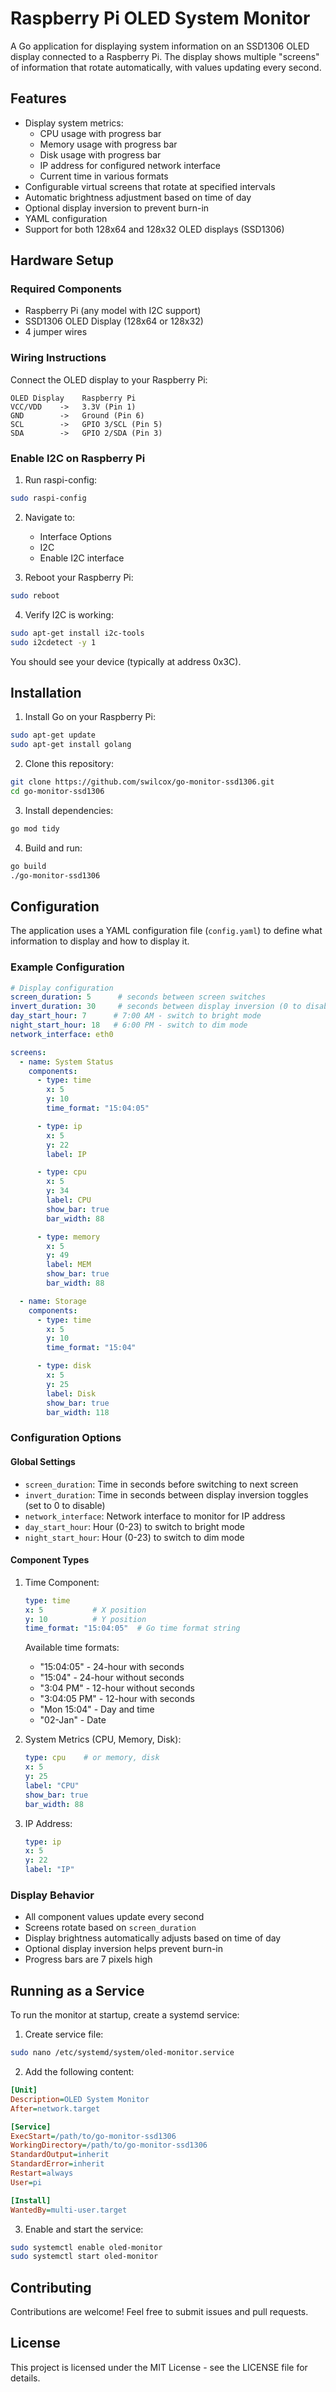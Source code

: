 # Raspberry Pi OLED System Monitor

A Go application for displaying system information on an SSD1306 OLED display connected to a Raspberry Pi. The display shows multiple "screens" of information that rotate automatically, with values updating every second.

## Features

- Display system metrics:
  - CPU usage with progress bar
  - Memory usage with progress bar
  - Disk usage with progress bar
  - IP address for configured network interface
  - Current time in various formats
- Configurable virtual screens that rotate at specified intervals
- Automatic brightness adjustment based on time of day
- Optional display inversion to prevent burn-in
- YAML configuration
- Support for both 128x64 and 128x32 OLED displays (SSD1306)

## Hardware Setup

### Required Components
- Raspberry Pi (any model with I2C support)
- SSD1306 OLED Display (128x64 or 128x32)
- 4 jumper wires

### Wiring Instructions

Connect the OLED display to your Raspberry Pi:

```
OLED Display    Raspberry Pi
VCC/VDD    ->   3.3V (Pin 1)
GND        ->   Ground (Pin 6)
SCL        ->   GPIO 3/SCL (Pin 5)
SDA        ->   GPIO 2/SDA (Pin 3)
```

### Enable I2C on Raspberry Pi

1. Run raspi-config:
```bash
sudo raspi-config
```

2. Navigate to:
   - Interface Options
   - I2C
   - Enable I2C interface

3. Reboot your Raspberry Pi:
```bash
sudo reboot
```

4. Verify I2C is working:
```bash
sudo apt-get install i2c-tools
sudo i2cdetect -y 1
```

You should see your device (typically at address 0x3C).

## Installation

1. Install Go on your Raspberry Pi:
```bash
sudo apt-get update
sudo apt-get install golang
```

2. Clone this repository:
```bash
git clone https://github.com/swilcox/go-monitor-ssd1306.git
cd go-monitor-ssd1306
```

3. Install dependencies:
```bash
go mod tidy
```

4. Build and run:
```bash
go build
./go-monitor-ssd1306
```

## Configuration

The application uses a YAML configuration file (`config.yaml`) to define what information to display and how to display it.

### Example Configuration

```yaml
# Display configuration
screen_duration: 5      # seconds between screen switches
invert_duration: 30     # seconds between display inversion (0 to disable)
day_start_hour: 7      # 7:00 AM - switch to bright mode
night_start_hour: 18   # 6:00 PM - switch to dim mode
network_interface: eth0

screens:
  - name: System Status
    components:
      - type: time
        x: 5
        y: 10
        time_format: "15:04:05"

      - type: ip
        x: 5
        y: 22
        label: IP

      - type: cpu
        x: 5
        y: 34
        label: CPU
        show_bar: true
        bar_width: 88

      - type: memory
        x: 5
        y: 49
        label: MEM
        show_bar: true
        bar_width: 88

  - name: Storage
    components:
      - type: time
        x: 5
        y: 10
        time_format: "15:04"

      - type: disk
        x: 5
        y: 25
        label: Disk
        show_bar: true
        bar_width: 118
```

### Configuration Options

#### Global Settings
- `screen_duration`: Time in seconds before switching to next screen
- `invert_duration`: Time in seconds between display inversion toggles (set to 0 to disable)
- `network_interface`: Network interface to monitor for IP address
- `day_start_hour`: Hour (0-23) to switch to bright mode
- `night_start_hour`: Hour (0-23) to switch to dim mode

#### Component Types
1. Time Component:
   ```yaml
   type: time
   x: 5           # X position
   y: 10          # Y position
   time_format: "15:04:05"  # Go time format string
   ```
   Available time formats:
   - "15:04:05" - 24-hour with seconds
   - "15:04" - 24-hour without seconds
   - "3:04 PM" - 12-hour without seconds
   - "3:04:05 PM" - 12-hour with seconds
   - "Mon 15:04" - Day and time
   - "02-Jan" - Date

2. System Metrics (CPU, Memory, Disk):
   ```yaml
   type: cpu    # or memory, disk
   x: 5
   y: 25
   label: "CPU"
   show_bar: true
   bar_width: 88
   ```

3. IP Address:
   ```yaml
   type: ip
   x: 5
   y: 22
   label: "IP"
   ```

### Display Behavior
- All component values update every second
- Screens rotate based on `screen_duration`
- Display brightness automatically adjusts based on time of day
- Optional display inversion helps prevent burn-in
- Progress bars are 7 pixels high

## Running as a Service

To run the monitor at startup, create a systemd service:

1. Create service file:
```bash
sudo nano /etc/systemd/system/oled-monitor.service
```

2. Add the following content:
```ini
[Unit]
Description=OLED System Monitor
After=network.target

[Service]
ExecStart=/path/to/go-monitor-ssd1306
WorkingDirectory=/path/to/go-monitor-ssd1306
StandardOutput=inherit
StandardError=inherit
Restart=always
User=pi

[Install]
WantedBy=multi-user.target
```

3. Enable and start the service:
```bash
sudo systemctl enable oled-monitor
sudo systemctl start oled-monitor
```

## Contributing

Contributions are welcome! Feel free to submit issues and pull requests.

## License

This project is licensed under the MIT License - see the LICENSE file for details.

